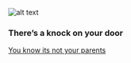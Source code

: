 ![alt text](door1.png)



### There’s a knock on your door

[You know its not your parents](knock.md)


